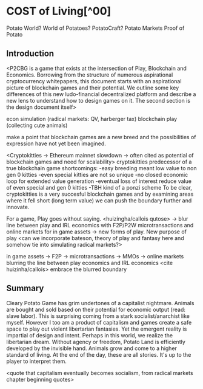 # COST of Living[^00]

Potato World?
World of Potatoes?
PotatoCraft?
Potato Markets
Proof of Potato

## Introduction

<P2CBG is a game that exists at the intersection of Play, Blockchain and Economics. Borrowing from the structure of numerous aspirational cryptocurrency whitepapers, this document starts with an aspirational picture of blockchain games and their potential. We outline some key differences of this new ludo-financial decentralized platform and describe a new lens to understand how to design games on it. The second section is the design document itself>

econ simulation (radical markets: QV, harberger tax)
blockchain
play (collecting cute animals)

make a point that blockchain games are a new breed and the possibilities of expression have not yet been imagined.

<Cryptokitties -> Ethereum mainnet slowdown -> often cited as
 potential of blockchain games and need for scalability>
cryptokitties predecessor of a true blockchain game
shortcomings:
-easy breeding meant low value to non gen 0 kitties
  -even special kitties are not so unique
-no closed economic loop for extended value generation
  -eventual loss of interest reduce value of even special and gen 0 kitties
-TBH kind of a ponzi scheme
To be clear, cryptokitties is a very succesful blockchain games and by examining areas where it fell short (long term value) we can push the boundary further and innovate.

For a game, Play goes without saying.
<huizingha/callois qutose> -> blur line between play and IRL economics with F2P/P2W microtransactions and online markets for in game assets -> new forms of play. New purpose of play
<can we incorporate bateson, theory of play and fantasy here and somehow tie into simulating radical markets?>

in game assets -> F2P -> microtransactions
              -> MMOs -> online markets
blurring the line between play economics and IRL economics
<cite huizinha/callois>
embrace the blurred boundary


## Summary

<prob move to end>
Cleary Potato Game has grim undertones of a capitalist nightmare. Animals are bought and sold based on their potential for economic output (read: slave labor). This is surprising coming from a stark socialist/anarchist like myself. However I too am a product of capitalism and games create a safe space to play out violent libertarian fantasies. Yet the emergent reality is impartial of design and intent. Perhaps in this world, we realize the libertarian dream. Without agency or freedom, Potato Land is efficiently developed by the invisible hand. Animals grow and come to a higher standard of living. At the end of the day, these are all stories. It's up to the player to interpret them.  

<quote that capitalism eventually becomes socialism, from radical markets chapter beginning quotes>
